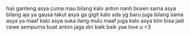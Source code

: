 haii ganteng
asya cuma mau bilang 
kalo anton nanti bosen sama asya bilang aja ya
gausa takut asya ga gigit 
kalo ada yg baru juga bilang sama asya ya
maaf kalo asya suka ilang mulu
maaf juga kalo asya blm bisa jadi cewe sempurna buat anton
jaga diri baik baik yaa
love u <3



